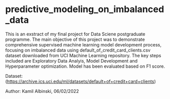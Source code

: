 # predictive_modeling_on_imbalanced_data

This is an exstract of my final project for Data Sciene postgraduate programme. The main objective of this project was to demonstrate comprehensive supervised machine learning model development process, focusing on imbalanced data using default_of_credit_card_clients.csv dataset downloaded from UCI Machine Learning repository. The key steps included are Exploratory Data Analyis, Model Development and Hyperparameter optimization. Model has been evaluated based on F1 score.

Dataset:(https://archive.ics.uci.edu/ml/datasets/default+of+credit+card+clients)

Author: Kamil Albinski, 06/02/2022
